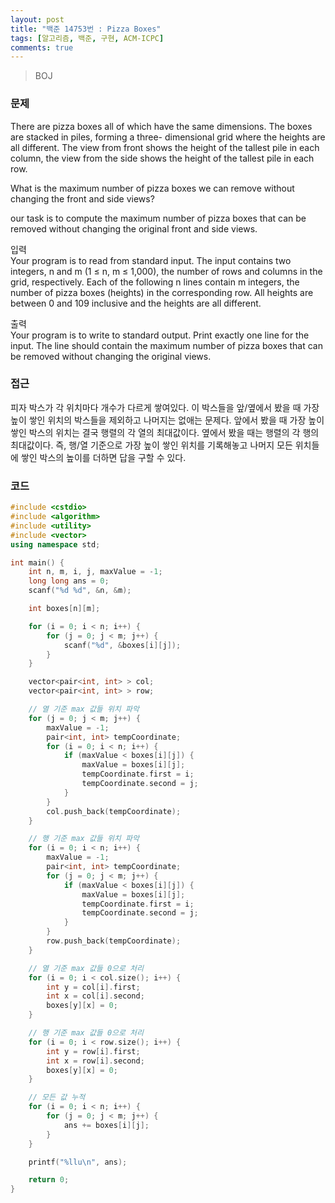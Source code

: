 ```yaml
---
layout: post
title: "백준 14753번 : Pizza Boxes"
tags: [알고리즘, 백준, 구현, ACM-ICPC]
comments: true
---
```


> BOJ  

### 문제  
There are pizza boxes all of which have the same dimensions. The boxes are stacked in piles, forming a three- dimensional grid where the heights are all different. The view from front shows the height of the tallest pile in each column, the view from the side shows the height of the tallest pile in each row.  

What is the maximum number of pizza boxes we can remove without changing the front and side views?  

our task is to compute the maximum number of pizza boxes that can be removed without changing the original front and side views.  

입력  
Your program is to read from standard input. The input contains two integers, n and m (1 ≤ n, m ≤ 1,000), the number of rows and columns in the grid, respectively. Each of the following n lines contain m integers, the number of pizza boxes (heights) in the corresponding row. All heights are between 0 and 109 inclusive and the heights are all different.  

출력  
Your program is to write to standard output. Print exactly one line for the input. The line should contain the maximum number of pizza boxes that can be removed without changing the original views.  

### 접근  
피자 박스가 각 위치마다 개수가 다르게 쌓여있다. 이 박스들을 앞/옆에서 봤을 때 가장 높이 쌓인 위치의 박스들을 제외하고 나머지는 없애는 문제다. 앞에서 봤을 때 가장 높이 쌓인 박스의 위치는 결국 행렬의 각 열의 최대값이다. 옆에서 봤을 때는 행렬의 각 행의 최대값이다. 즉, 행/열 기준으로 가장 높이 쌓인 위치를 기록해놓고 나머지 모든 위치들에 쌓인 박스의 높이를 더하면 답을 구할 수 있다.

### 코드  
~~~c++
#include <cstdio>
#include <algorithm>
#include <utility>
#include <vector>
using namespace std;

int main() {
    int n, m, i, j, maxValue = -1;
    long long ans = 0;
    scanf("%d %d", &n, &m);

    int boxes[n][m];

    for (i = 0; i < n; i++) {
        for (j = 0; j < m; j++) {
            scanf("%d", &boxes[i][j]);
        }
    }

    vector<pair<int, int> > col;
    vector<pair<int, int> > row;

    // 열 기준 max 값들 위치 파악
    for (j = 0; j < m; j++) {
        maxValue = -1;
        pair<int, int> tempCoordinate;
        for (i = 0; i < n; i++) {
            if (maxValue < boxes[i][j]) {
                maxValue = boxes[i][j];
                tempCoordinate.first = i;
                tempCoordinate.second = j;
            }
        }
        col.push_back(tempCoordinate);
    }

    // 행 기준 max 값들 위치 파악
    for (i = 0; i < n; i++) {
        maxValue = -1;
        pair<int, int> tempCoordinate;
        for (j = 0; j < m; j++) {
            if (maxValue < boxes[i][j]) {
                maxValue = boxes[i][j];
                tempCoordinate.first = i;
                tempCoordinate.second = j;
            }
        }
        row.push_back(tempCoordinate);
    }

    // 열 기준 max 값들 0으로 처리
    for (i = 0; i < col.size(); i++) {
        int y = col[i].first;
        int x = col[i].second;
        boxes[y][x] = 0;
    }

    // 행 기준 max 값들 0으로 처리
    for (i = 0; i < row.size(); i++) {
        int y = row[i].first;
        int x = row[i].second;
        boxes[y][x] = 0;
    }

    // 모든 값 누적
    for (i = 0; i < n; i++) {
        for (j = 0; j < m; j++) {
            ans += boxes[i][j];
        }
    }

    printf("%llu\n", ans);

    return 0;
}
~~~
